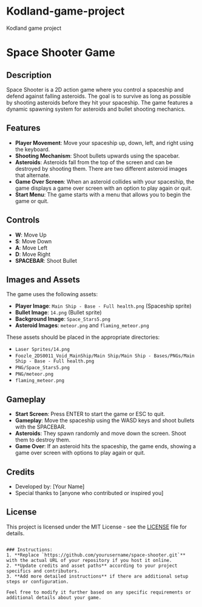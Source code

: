 # Kodland-game-project
Kodland game project

# Space Shooter Game

## Description

Space Shooter is a 2D action game where you control a spaceship and defend against falling asteroids. The goal is to survive as long as possible by shooting asteroids before they hit your spaceship. The game features a dynamic spawning system for asteroids and bullet shooting mechanics.

## Features

- **Player Movement**: Move your spaceship up, down, left, and right using the keyboard.
- **Shooting Mechanism**: Shoot bullets upwards using the spacebar.
- **Asteroids**: Asteroids fall from the top of the screen and can be destroyed by shooting them. There are two different asteroid images that alternate.
- **Game Over Screen**: When an asteroid collides with your spaceship, the game displays a game over screen with an option to play again or quit.
- **Start Menu**: The game starts with a menu that allows you to begin the game or quit.

## Controls

- **W**: Move Up
- **S**: Move Down
- **A**: Move Left
- **D**: Move Right
- **SPACEBAR**: Shoot Bullet

## Images and Assets

The game uses the following assets:
- **Player Image**: `Main Ship - Base - Full health.png` (Spaceship sprite)
- **Bullet Image**: `14.png` (Bullet sprite)
- **Background Image**: `Space_Stars5.png`
- **Asteroid Images**: `meteor.png` and `flaming_meteor.png`

These assets should be placed in the appropriate directories:
- `Laser Sprites/14.png`
- `Foozle_2DS0011_Void_MainShip/Main Ship/Main Ship - Bases/PNGs/Main Ship - Base - Full health.png`
- `PNG/Space_Stars5.png`
- `PNG/meteor.png`
- `flaming_meteor.png`

## Gameplay

- **Start Screen**: Press ENTER to start the game or ESC to quit.
- **Gameplay**: Move the spaceship using the WASD keys and shoot bullets with the SPACEBAR.
- **Asteroids**: They spawn randomly and move down the screen. Shoot them to destroy them.
- **Game Over**: If an asteroid hits the spaceship, the game ends, showing a game over screen with options to play again or quit.

## Credits

- Developed by: [Your Name]
- Special thanks to [anyone who contributed or inspired you]

## License

This project is licensed under the MIT License - see the [LICENSE](LICENSE) file for details.
```

### Instructions:
1. **Replace `https://github.com/yourusername/space-shooter.git`** with the actual URL of your repository if you host it online.
2. **Update credits and asset paths** according to your project specifics and contributors.
3. **Add more detailed instructions** if there are additional setup steps or configuration.

Feel free to modify it further based on any specific requirements or additional details about your game.
